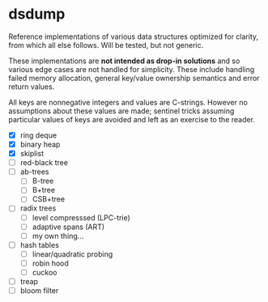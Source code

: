 # dsdump

Reference implementations of various data structures optimized for clarity,
from which all else follows. Will be tested, but not generic.

These implementations are **not intended as drop-in solutions** and so
various edge cases are not handled for simplicity.
These include handling failed memory allocation, general key/value ownership
semantics and error return values.

All keys are nonnegative integers and values are C-strings.
However no assumptions about these values are made; sentinel tricks assuming
particular values of keys are avoided and left as an exercise to the reader.

- [x] ring deque
- [x] binary heap
- [x] skiplist
- [ ] red-black tree
- [ ] ab-trees
  - [ ] B-tree
  - [ ] B+tree
  - [ ] CSB+tree
- [ ] radix trees
  - [ ] level compresssed (LPC-trie)
  - [ ] adaptive spans (ART)
  - [ ] my own thing...
- [ ] hash tables
  - [ ] linear/quadratic probing
  - [ ] robin hood
  - [ ] cuckoo
- [ ] treap
- [ ] bloom filter
